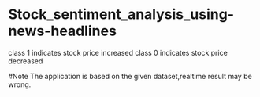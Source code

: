 # Stock_sentiment_analysis_using-news-headlines
class 1 indicates stock price increased
class 0 indicates stock price decreased

#Note
The application is based on the given dataset,realtime result may be wrong.

